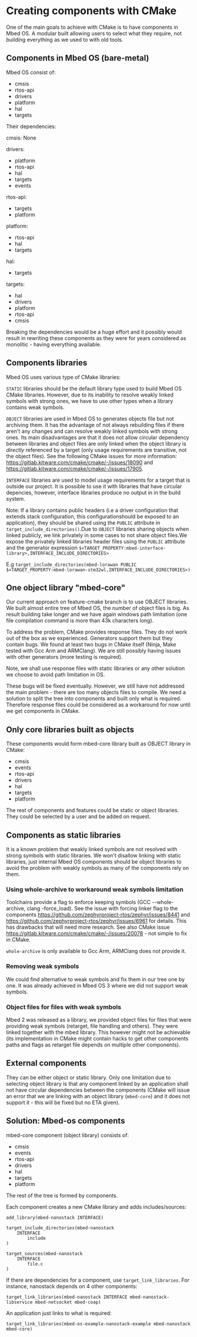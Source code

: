 # Creating components with CMake

One of the main goals to achieve with CMake is to have components in Mbed OS. A modular built allowing users to select what they require, not building everything as we used to with old tools.

## Components in Mbed OS (bare-metal)

Mbed OS consist of:
- cmsis
- rtos-api
- drivers
- platform
- hal
- targets

Their dependencies:

cmsis: 
None

drivers:
- platform
- rtos-api
- hal
- targets
- events

rtos-api:
- targets
- platform

platform:
- rtos-api
- hal
- targets

hal:
- targets

targets:
- hal
- drivers
- platform
- rtos-api
- cmsis

Breaking the dependencies would be a huge effort and it possibly would result in rewriting these components as they were for years considered as monolitic - having everything available.

## Components libraries

Mbed OS uses various type of CMake libraries:

`STATIC` libraries should be the default library type used to build Mbed OS CMake
libraries. However, due to its inability to resolve weakly linked
symbols with strong ones, we have to use other types when a library
contains weak symbols.

`OBJECT` libraries are used in Mbed OS to generates objects file but not archiving
them. It has the advantage of not always rebuilding files if there aren't any
changes and can resolve weakly linked symbols with strong ones. Its main
disadvantages are that it does not allow circular dependency between libraries and object files are
only linked when the object library is *directly* referenced by a target (only usage requirements are transitive, not the object files). See the following CMake issues for more information: https://gitlab.kitware.com/cmake/cmake/-/issues/18090
and https://gitlab.kitware.com/cmake/cmake/-/issues/17905.

`INTERFACE` libraries are used to model usage requirements for a target that is
outside our project. It is possible to use it with libraries that have circular
depencies, however, interface libraries produce no output in in the build system.

Note:
If a library contains public headers (i.e a driver configuration that extends stack configuration, this configurationshould be exposed to an application), they should be shared using the `PUBLIC` attribute in `target_include_directories()`.Due to `OBJECT` libraries sharing objects when linked publicly, we link privately in some cases to not share object files.We expose the privately linked libraries header files using the `PUBLIC` attribute and the generator expression `$<TARGET_PROPERTY:mbed-interface-library>,INTERFACE_INCLUDE_DIRECTORIES>`

E.g `target_include_directories(mbed-lorawan PUBLIC $<TARGET_PROPERTY:mbed-lorawan-stm32wl,INTERFACE_INCLUDE_DIRECTORIES>)`

## One object library "mbed-core"

Our current approach on feature-cmake branch is to use OBJECT libraries. We built almost entire tree of Mbed OS, the number of object files is big. As result building take longer and we have again windows path limitation (one file compilation command is more than 43k characters long).

To address the problem, CMake provides response files. They do not work out of the box as we experienced. Generators support them but they contain bugs. We found at least two bugs in CMake itself (Ninja, Make tested with Gcc Arm and ARMClang). We are still possibly having issues with other generators (more testing is required).

Note, we shall use response files with static libraries or any other solution we choose to avoid path limitation in OS.

These bugs will be fixed eventually. However, we still have not addressed the main problem - there are too many objects files to compile. We need a solution to split the tree into components and built only what is required. Therefore response files could be considered as a workaround for now until we get components in CMake.

## Only core libraries built as objects

These components would form mbed-core library built as OBJECT library in CMake:
- cmsis
- events
- rtos-api
- drivers
- hal
- targets
- platform

The rest of components and features could be static or object libraries. They could be selected by a user and be added on request.

## Components as static libraries

It is a known problem that weakly linked symbols are not resolved with strong symbols with static libraries. We won't disallow linking with static libraries, just internal Mbed OS components should be object libraries to avoid the problem with weakly symbols as many of the components rely on them.

### Using whole-archive to workaround weak symbols limitation

Toolchains provide a flag to enforce keeping symbols (GCC --whole-archive, clang -force_load). See the issue with forcing linker flag to the components https://github.com/zephyrproject-rtos/zephyr/issues/8441 and https://github.com/zephyrproject-rtos/zephyr/issues/6961 for details. This has drawbacks that will need more research. See also CMake issue https://gitlab.kitware.com/cmake/cmake/-/issues/20078 - not simple to fix in CMake.

`whole-archive` is only available to Gcc Arm, ARMClang does not provide it.

### Removing weak symbols

We could find alternative to weak symbols and fix them in our tree one by one. It was already achieved in Mbed OS 3 where we did not support weak symbols. 

### Object files for files with weak symbols

Mbed 2 was released as a library, we provided object files for files that were providing weak symbols (retarget, file handling and others). They were linked together with the mbed library. This however might not be achievable (its implementation in CMake might contain hacks to get other components paths and flags as retarget file depends on multiple other components).

## External components

They can be either object or static library. Only one limitation due to selecting object library is that any component linked by an application shall not have circular dependencies between the components (CMake will issue an error that we are linking with an object library (`mbed-core`) and it does not support it - this will be fixed but no ETA given).

## Solution: Mbed-os components

mbed-core component (object library) consists of:
- cmsis
- events
- rtos-api
- drivers
- hal
- targets
- platform

The rest of the tree is formed by components. 

Each component creates a new CMake library and adds includes/sources:

```
add_library(mbed-nanostack INTERFACE)

target_include_directories(mbed-nanostack 
    INTERFACE
        include
)

target_sources(mbed-nanostack 
    INTERFACE
        file.c
)
```

If there are dependencies for a component, use `target_link_libraries`. For instance, nanostack depends on 4 other components:

```
target_link_libraries(mbed-nanostack INTERFACE mbed-nanostack-libservice mbed-netsocket mbed-coap)
```

An application just links to what is required:

```
target_link_libraries(mbed-os-example-nanostack-example mbed-nanostack mbed-core)
```
